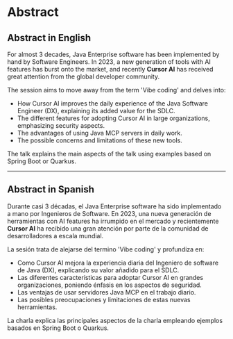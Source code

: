 # Abstract

## Abstract in English

For almost 3 decades, Java Enterprise software has been implemented by hand by Software Engineers. In 2023, a new generation of tools with AI features has burst onto the market, and recently **Cursor AI** has received great attention from the global developer community.

The session aims to move away from the term 'Vibe coding' and delves into:

- How Cursor AI improves the daily experience of the Java Software Engineer (DX), explaining its added value for the SDLC.
- The different features for adopting Cursor AI in large organizations, emphasizing security aspects.
- The advantages of using Java MCP servers in daily work.
- The possible concerns and limitations of these new tools.

The talk explains the main aspects of the talk using examples based on Spring Boot or Quarkus.

---

## Abstract in Spanish

Durante casi 3 décadas, el Java Enterprise software ha sido implementado a mano por Ingenieros de Software. En 2023, una nueva generación de herramientas con AI features ha irrumpido en el mercado y recientemente **Cursor AI** ha recibido una gran atención por parte de la comunidad de desarrolladores a escala mundial.

La sesión trata de alejarse del termino 'Vibe coding' y profundiza en:

- Como Cursor AI mejora la experiencia diaria del Ingeniero de software de Java (DX), explicando su valor añadido para el SDLC.
- Las diferentes características para adoptar Cursor AI en grandes organizaciones, poniendo énfasis en los aspectos de seguridad.
- Las ventajas de usar servidores Java MCP en el trabajo diario.
- Las posibles preocupaciones y limitaciones de estas nuevas herramientas.

La charla explica las principales aspectos de la charla empleando ejemplos basados en Spring Boot o Quarkus.
